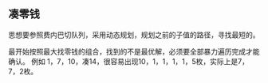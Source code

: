 ## 凑零钱
思想要参照费内巴切队列，采用动态规划，规划之前的子值的路径，寻找最短的。

最开始按照最大找零钱的组合，找到的不是最优解，必须要全部暴力遍历完成才能确认。
例如  1，7，10，凑14，很容易出现10，1，1，1，1，5枚，实际上是7，7，2枚。